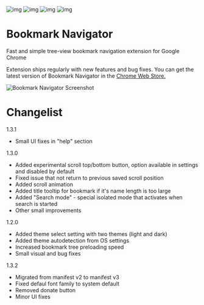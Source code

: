 ![img](https://img.shields.io/badge/version-1.3.0-000000.svg)
![img](https://img.shields.io/badge/language-JavaScript-dcc109.svg)
![img](https://img.shields.io/badge/license-MIT-22a7f0.svg)
![img](https://img.shields.io/badge/size-~40kb-2ecc71.svg)
# Bookmark Navigator
Fast and simple tree-view bookmark navigation extension for Google Chrome

Extension ships regularly with new features and bug fixes. You can get the latest version of Bookmark Navigator in the [Chrome Web Store.](https://chrome.google.com/webstore/detail/jnldllmpcebljljmihdlcoabgfcpbenp/)

![Bookmark Navigator Screenshot](https://lh3.googleusercontent.com/DODUOy00-CX1AxXctQ12Y_dHJ_87p0UU4pgh-1sWMyMj_mumXPNxqd5x9bYyxpqFO4mnghoa=w640-h400-e365)

# Changelist
1.3.1
+ Small UI fixes in "help" section

1.3.0
+ Added experimental scroll top/bottom button, option available in settings and disabled by default
+ Fixed issue that not return to previous saved scroll position
+ Added scroll animation
+ Added title tooltip for bookmark if it's name length is too large
+ Added "Search mode" - special isolated mode that activates when search is started
+ Other small improvements

1.2.0
+ Added theme select setting with two themes (light and dark)
+ Added theme autodetection from OS settings
+ Increased bookmark tree preloading speed
+ Small visual and bug fixes

1.3.2
+ Migrated from manifest v2 to manifest v3
+ Fixed defaul font family to system default
+ Removed donate button
+ Minor UI fixes